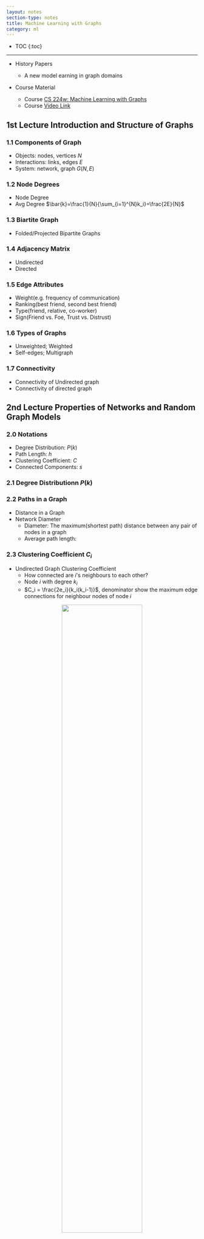 ```yaml
---
layout: notes
section-type: notes
title: Machine Learning with Graphs
category: ml
---
```


* TOC
{:toc}
---
* History Papers
    * A new model earning in graph domains

* Course Material
    * Course [CS 224w: Machine Learning with Graphs](http://web.stanford.edu/class/cs224w/)
    * Course [Video Link](https://www.youtube.com/watch?v=0eNQnc0eOB4&list=PL1OaWjIc3zJ4xhom40qFY5jkZfyO5EDOZ)


## 1st Lecture Introduction and Structure of Graphs 
### 1.1 Components of Graph
* Objects: nodes, vertices $N$
* Interactions: links, edges $E$
* System: network, graph $G(N,E)$

### 1.2 Node Degrees
* Node Degree
* Avg Degree $\bar{k}=\frac{1}{N}{\sum_{i=1}^{N}k_i}=\frac{2E}{N}$

### 1.3 Biartite Graph
* Folded/Projected Bipartite Graphs

### 1.4 Adjacency Matrix
* Undirected
* Directed

### 1.5 Edge Attributes
* Weight(e.g. frequency of communication)
* Ranking(best friend, second best friend)
* Type(friend, relative, co-worker)
* Sign(Friend vs. Foe, Trust vs. Distrust)

### 1.6 Types of Graphs
* Unweighted; Weighted
* Self-edges; Multigraph

### 1.7 Connectivity
* Connectivity of Undirected graph
* Connectivity of directed graph

## 2nd Lecture Properties of Networks and Random Graph Models 
### 2.0 Notations
* Degree Distribution: $P(k)$
* Path Length: $h$
* Clustering Coefficient: $C$
* Connected Components: $s$

### 2.1 Degree Distributionn $P(k)$
### 2.2 Paths in a Graph
* Distance in a Graph
* Network Diameter
    * Diameter: The maximum(shortest path) distance between any pair of nodes in a graph
    * Average path length: 

### 2.3 Clustering Coefficient $C_i$
* Undirected Graph Clustering Coefficient
    * How connected are $i$'s neighbours to each other?
    * Node $i$ with degree $k_i$
    * $C_i = \frac{2e_i}{k_i(k_i-1)}$, denominator show the maximum edge connections for neighbour nodes of node $i$

<center>
<img class = "large" src=".//graph/001.png" height="65%" width="65%">
</center>

### 2.4 Connectivity
* Size of largest connected component
* Largest component = Giant Component

### 2.5 Propertities of $G_{np}$
* Degree distribution: $p(k)=C_{n-1}^{k}p^k(1-p)^{n-1-k}$
* Clustering Coefficient of $G_{np}$: $C=p=\bar{k}/n$
* Averge Path Length: $O(\log{n})$


### 2.5 Small-World Model
* Can we have high clustering while also having short paths?

<center>
<img class = "large" src=".//graph/002.png" height="65%" width="65%">
</center>

### 2.6 Kronecker Graph Model


## 3rd Lecture Motifs and Structure Roles in Networks
### 3.1 Subnetwork
### 3.2 Network Motifs
* Motif: Recurring, Significant, Patterns of interconnections
* And motif occur in the real network more often than the random network.
* $Z_i$ captures the siginificance of motif i
* Network Significance Profile(SP):
    
### 3.3 Graphlets
* Graph Degree Vector
* Automorphism Orbits

### 3.4 Graph Isomophism
* Example: Are $G$ and $H$ topologically equivalent?


## 7th Lecture Graph Representation Learning
* Node Classification
* Link Prediction

### 7.1 Feature Learning in Graphs
* Feature Representation Embedding
* Task: Map each node in a network into a low-dimensional space

### 7.2 Node Embedding
* CNN for fixed-size images/grids
* RNNs or word2vec for text/sequences

### 7.3 Embedding Nodes Task
<center>
<img class = "large" src=".//graph/004.png" height="65%" width="65%">
</center>

* Hence, we can analyse the similarity of those nodes in space, and we have many approaches to measure the distance like Eucliden Distance, Cos Vector etc. In this way, we can just use the 

### 7.4 Random Walk Approaches to Node Embeddings
* $z_u^{T}z_v$ probability that $v$ and $u$ co-occur on a random walk over the network

### 7.5 Unsupervised Feature Learning
<center>
<img class = "large" src=".//graph/005.png" height="65%" width="65%">
</center>

<center>
<img class = "large" src=".//graph/006.png" height="65%" width="65%">
</center>

## 8th Graph Neural Network
### [Lecture 8 video](https://www.youtube.com/watch?v=7JELX6DiUxQ)
### 8.1 Nodes Embeddings
<center>
<img class = "large" src=".//graph/007.png" height="65%" width="65%">
</center>

* Two Key Components:
    * Encoder
    * Similarity Function

### 8.2 Basics of Deep Learning for Graphs
* Idea: Neighbourhood Aggregation
<center>
<img class = "large" src=".//graph/008.png" height="65%" width="65%">
</center>

* Final layer $h^{K}_{v}$ is embedding of $\mathbf{z}_{v}$
* Train the Model
    * $\mathbf{W}_{k}$
    * $\mathbf{B}_{k}$
* Inductive Capability
* So far, the GraphNN aggregate the neighbour messages by taking their(weighted) average 

### 8.3 GraphSAGE Graph Neural Network Architecture
* Concatenece:
    * Concatenate neighbour embedding and self embedding
    * Unlike Graph Convolution with adding itself, we just concatenate itself features then activate with non-linearity function
* Aggregation:
    * Use generalized aggregation function
    * Unlike Graph Convolution with just average

<center>
<img class = "large" src=".//graph/009.png" height="65%" width="65%">
</center>

* Aggregation Variants
    * Generally, there are several ways to implement aggregate
    * Mean
    * Pool (mean or max across a coordinate)
    * LSTM (make model much deeper with LSTM)
<center>
<img class = "large" src=".//graph/010.png" height="65%" width="65%">
</center>
Hints: we can apply different pooling startegies

### 8.4 Implementation
<center>
<img class = "large" src=".//graph/011.png" height="65%" width="65%">
</center>

* Notation:
    * $D$ is degree matrix
    * $A$ is adjeacent matrix
    * $H^{k-1}$ is message matrix from previous layer

* $D^{-1}$ matrix acts as a mean function in this formula.
* $AH^{k-1}$ is aimed to sum all neighbour features

### 8.5 Graph Attention Network (GAT)
* Simple Neighbourhood Aggregation in Graph Convolution
    * Use coefficient of ${\alpha}_{vu}$
    * All neighbour $u \in {N}(v)$ are equally important to node $v$
<center>
<img class = "large" src=".//graph/012.png" height="65%" width="65%">
</center>

* Attention Mechanism
    * Use $e_{vu}$ as coefficient
    * Mechanism $a$ may achieve in different ways including Simple Single-Layer Neural Network
<center>
<img class = "large" src=".//graph/013.png" height="65%" width="65%">
</center>

<center>
<img class = "large" src=".//graph/014.png" height="65%" width="65%">
</center>

### 8.6 More on Graph Neural Networks
* Tutoiral and Overviews

    * [Relational inductive biases and graph networks (Battaglia et al., 2018)](https://arxiv.org/pdf/1806.01261.pdf)
    * [Representation learning on graphs: Methods and applications (Hamilton et al., 2017)](https://arxiv.org/pdf/1709.05584.pdf)

* Attention-based neighborhood aggregation
    * [VAIN: Attentional Multi-agent Predictive Modeling (Hoshen, 2017)](https://papers.nips.cc/paper/6863-vain-attentional-multi-agent-predictive-modeling.pdf)
    * [Graph Attention Networks (Velickovic et al., 2018)](https://arxiv.org/pdf/1710.10903.pdf)
    * [Jointly Multiple Events Extraction via Attention-based Graph Information Aggregation (Liu et al., 2018)](https://arxiv.org/pdf/1809.09078.pdf)

* Embedding entire graphs
    * [Hierarchical Graph Representation Learning withDifferentiable Pooling(Ying et al., 2018)](http://papers.nips.cc/paper/7729-hierarchical-graph-representation-learning-with-differentiable-pooling.pdf)
    * [GraphRNN: Generating Realistic Graphs with Deep Auto-regressive Models(You et al., 2018)](https://arxiv.org/pdf/1802.08773.pdf)
    * [Neural Relational Inference for Interacting Systems(Kipfet al., 2018)](https://arxiv.org/pdf/1802.04687.pdf)
    * [How powerful are graph neural networks (Xu et al., 2017)](https://arxiv.org/pdf/1810.00826.pdf)

* Embedding nodes:
    * [Representation Learning on Graphs with Jumping Knowledge Networks (Xu et al., 2018)](https://arxiv.org/pdf/1806.03536.pdf)
    * [Position-aware GNN (You et al. 2019)](https://arxiv.org/pdf/1906.04817.pdf)

* Spectral approaches to graph neural networks:
    * [Deep Convolutional Networks on Graph-Structured Data (Bruna et al. 2015)](https://arxiv.org/pdf/1506.05163.pdf)
    * [Convolutional Neural Networks on Graphswith Fast Localized Spectral Filtering (Defferrard et al., 2016)](http://papers.nips.cc/paper/6081-convolutional-neural-networks-on-graphs-with-fast-localized-spectral-filtering.pdf)
    * [Geometric deep learning:going beyond Euclidean data (Bronstein et al., 2017)](https://arxiv.org/pdf/1611.08097.pdf)
    * [Geometric deep learning on graphs and manifolds using mixture model CNNs (Monti et al., 2017)](http://openaccess.thecvf.com/content_cvpr_2017/papers/Monti_Geometric_Deep_Learning_CVPR_2017_paper.pdf)
    
* Other GNN Techniques
    * [Pre-Training Graph Neural Networks for Generic Structural Feature Extraction (Hu et al., 2019)](https://arxiv.org/pdf/1905.12265.pdf)
    * [GNNExplainer: Generating Explanationsfor Graph Neural Networks (Ying et al., 2019)](http://papers.nips.cc/paper/9123-gnnexplainer-generating-explanations-for-graph-neural-networks.pdf)
